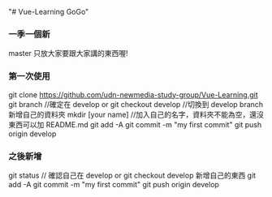 "# Vue-Learning GoGo" 

### 一季一個新

master 只放大家要跟大家講的東西喔!

### 第一次使用

git clone https://github.com/udn-newmedia-study-group/Vue-Learning.git
git branch //確定在 develop
or git checkout develop //切換到 develop branch
新增自己的資料夾
mkdir [your name] //加入自己的名字，資料夾不能為空，還沒東西可以加 README.md
git add -A
git commit -m "my first commit"
git push origin develop

### 之後新增
git status // 確認自己在 develop
or git checkout develop
新增自己的東西
git add -A
git commit -m "my first commit"
git push origin develop